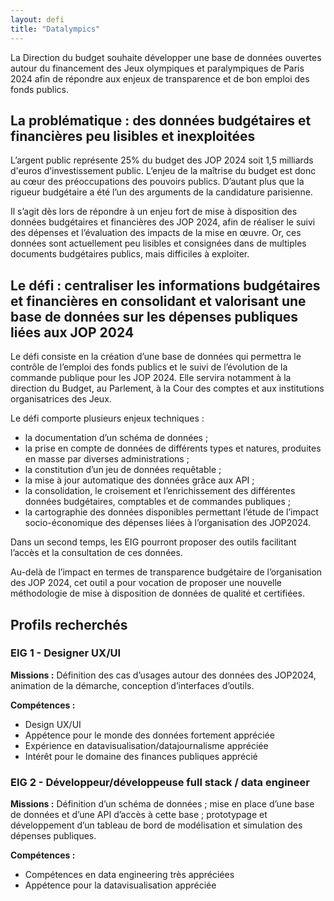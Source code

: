 ```yaml
---
layout: defi
title: "Datalympics"
---
```

La Direction du budget souhaite développer une base de données ouvertes autour du financement des Jeux olympiques et paralympiques de Paris 2024 afin de répondre aux enjeux de transparence et de bon emploi des fonds publics.

## La problématique : des données budgétaires et financières peu lisibles et inexploitées

L’argent public représente 25% du budget des JOP 2024 soit 1,5 milliards d'euros d’investissement public. L’enjeu de la maîtrise du budget est donc au cœur des préoccupations des pouvoirs publics. D’autant plus que la rigueur budgétaire a été l’un des arguments de la candidature parisienne.  

Il s’agit dès lors de répondre à un enjeu fort de mise à disposition des données budgétaires et financières des JOP 2024, afin de réaliser le suivi des dépenses et l’évaluation des impacts de la mise en œuvre. Or, ces données sont actuellement peu lisibles et consignées dans de multiples documents budgétaires publics, mais difficiles à exploiter.

## Le défi : centraliser les informations budgétaires et financières en consolidant et valorisant une base de données sur les dépenses publiques liées aux JOP 2024

Le défi consiste en la création d’une base de données qui permettra le contrôle de l’emploi des fonds publics et le suivi de l’évolution de la commande publique pour les JOP 2024. Elle servira notamment à la direction du Budget, au Parlement, à la Cour des comptes et aux institutions organisatrices des Jeux. 

Le défi comporte plusieurs enjeux techniques : 
- la documentation d’un schéma de données ;
- la prise en compte de données de différents types et natures, produites en masse par diverses administrations ;
- la constitution d’un jeu de données requêtable ;
- la mise à jour automatique des données grâce aux API ;
- la consolidation, le croisement et l’enrichissement des différentes données budgétaires, comptables et de commandes publiques ;
- la cartographie des données disponibles permettant l’étude de l’impact socio-économique des dépenses liées à l’organisation des JOP2024.

Dans un second temps, les EIG pourront proposer des outils facilitant l’accès et la consultation de ces données.

Au-delà de l’impact en termes de transparence budgétaire de l’organisation des JOP 2024, cet outil a pour vocation de proposer une nouvelle méthodologie de mise à disposition de données de qualité et certifiées.

## Profils recherchés
### EIG 1 - Designer UX/UI
**Missions :** Définition des cas d’usages autour des données des JOP2024, animation de la démarche, conception d’interfaces d’outils.

**Compétences :** 
- Design UX/UI
- Appétence pour le monde des données fortement appréciée
- Expérience en datavisualisation/datajournalisme appréciée
- Intérêt pour le domaine des finances publiques apprécié 

### EIG 2 - Développeur/développeuse full stack / data engineer
**Missions :** Définition d’un schéma de données ; mise en place d’une base de données et d’une API d’accès à cette base ; prototypage et développement d’un tableau de bord de modélisation et simulation des dépenses publiques. 

**Compétences :**
- Compétences en data engineering très appréciées
- Appétence pour la datavisualisation appréciée 
